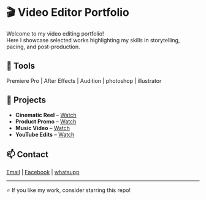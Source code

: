 # 🎬 Video Editor Portfolio

Welcome to my video editing portfolio!  
Here I showcase selected works highlighting my skills in storytelling, pacing, and post-production.

## 🎥 Tools
Premiere Pro | After Effects | Audition |  photoshop | illustrator

## 📁 Projects
- **Cinematic Reel** – [Watch](#)
- **Product Promo** – [Watch](#)
- **Music Video** – [Watch](#)
- **YouTube Edits** – [Watch](#)

## 📫 Contact
[Email](mdmorsalenislam39@gmail.com) | [Facebook](https://www.facebook.com/Morsalen0230) | [whatsupp](https://wa.me/8801762783339)

---

⭐ If you like my work, consider starring this repo!
